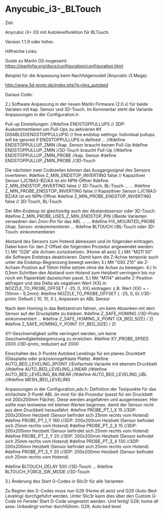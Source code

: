 # Anycubic_i3-_BLTouch

Ziel: 

Anycubic i3+ OS mit Autolevelfunktion für BLTouch. 

Version 1.1.9 oder höher.

Hilfreiche Links:

Guide zu Marlin OS insgesamt:
https://marlinfw.org/docs/configuration/configuration.html

Beispiel für die Anpassung beim Nachfolgemodell (Anycubic i3 Mega):

http://www.3d-proto.de/index.php?p=tips_autobed

Daraus Code: 
 
 2.) Software Anpassung in der neuen Marlin Firmware (2.0.x) für beide Variaten mit kap. Sensor und 3D-Touch. Im Kommentar steht die Variante Anpassungen in der Configuration.h:

Pull-up Einstellungen:
//#define ENDSTOPPULLUPS // 3DP: Auskommentieren um Pull-Ups zu aktivieren
#if DISABLED(ENDSTOPPULLUPS)
// fine endstop settings: Individual pullups. will be ignored if ENDSTOPPULLUPS is defined
...
//#define ENDSTOPPULLUP_ZMIN //kap. Sensor braucht keinen Pull-Up
#define ENDSTOPPULLUP_ZMIN //3D-Touch braucht Pull-Up
//#define ENDSTOPPULLUP_ZMIN_PROBE //kap. Sensor
#define ENDSTOPPULLUP_ZMIN_PROBE //3D-Touch


Die nächsten zwei Codezeilen können das Ausgangssignal des Sensors invertieren.
#define Z_MIN_ENDSTOP_INVERTING false // Kapazitiver Sensor LJC18A3-BZ/AX ist ein NPN-Öffner 
#define Z_MIN_ENDSTOP_INVERTING false // 3D-Touch, BL-Touch
...
...
#define Z_MIN_PROBE_ENDSTOP_INVERTING false // Kapazitiver Sensor LJC18A3-BZ/AX ist ein NPN-Öffner 
#define Z_MIN_PROBE_ENDSTOP_INVERTING false // 3D-Touch, BL-Touch

Der Min-Endstop ist gleichzeitig auch der Abstandssensor oder 3D-Touch:
#define Z_MIN_PROBE_USES_Z_MIN_ENDSTOP_PIN //Beide Varianten verwednen den Zmin-Pin für das ABL
...
...
#define FIX_MOUNTED_PROBE //kap. Sensor: einkommentieren
...
#define BLTOUCH //BL-Touch oder 3D-Touch: einkommentieren

Abstand des Sensors zum Hotend abmessen und im folgenden eintragen.
Dabei kann für den Z-Offset die folgenden Prozedur angewendet werden:
1.) Mit "G28" alle Achsen zurücksetzen. (Home all axis)
2.) Mit "M211 S0" die Software Endstops deaktivieren. Damit kann die Z-Achse temporär auch unter die Endstop-Begrenzung bewegt werden
3.) Mit "G92 Z10" die Z-Achsen Position auf 10mm Höhe setzen ohne die Achse zu bewegen.
4.) In 0,1mm Schritten den Abstand vom Hotend zum Heizbett verringern bis nur noch ein Papierblatt dazwischen passt.
5.) Mit "M114" aktuelle Z-Position abfragen und das Delta als negativen Wert (XX) in NOZZLE_TO_PROBE_OFFSET { -25, 0, XX} eintragen:
z.B. Wert (XX) = -(10mm - 9,2mm):
#define NOZZLE_TO_PROBE_OFFSET { -25, 0, 0} //3D-proto: Default { 10, 10, 0 }, Anpassen an ABL Sensor

Nach dem Homing in das Bettzentrum fahren, um beim Absenken mit dem Sensor auf der Druckplatte zu bleiben.
#define Z_SAFE_HOMING //3D-Proto einkommentiert
...
#define Z_SAFE_HOMING_X_POINT ((X_BED_SIZE) / 2) 
#define Z_SAFE_HOMING_Y_POINT ((Y_BED_SIZE) / 2) 

XY-Geschwindigkeit sollte verringert werden, um keine Geschwindigkeitsbegrenzung zu erreichen.
#define XY_PROBE_SPEED 2000 //3D-proto, reduziert auf 2000 

Einschalten des 3-Punkte Autobed Levelings für ein planes Druckbett (Glasplatte oder präzisionsgefräste Platte).
#define AUTO_BED_LEVELING_3POINT //Einfachste Variante mit ebenem Druckbett
//#define AUTO_BED_LEVELING_LINEAR
//#define AUTO_BED_LEVELING_BILINEAR
//#define AUTO_BED_LEVELING_UBL
//#define MESH_BED_LEVELING

Anpassungen in der Configuration_adv.h: Definition der Testpunkte für das einfachste 3-Punkt ABL (in mm) für die Prozedur (passt für ein Druckbett mit 200x200mm Fläche). Diese werden angefahren und ausgemessen. Hier sollte man testweise mit kleinen Werten beginnen, damit der Sensor nicht aus dem Druckbett herausfährt.
#define PROBE_PT_1_X 15 //3DP: 200x200mm Heizbett (Sensor befindet sich 25mm rechts vom Hotend)
#define PROBE_PT_1_Y 160 //3DP: 200x200mm Heizbett (Sensor befindet sich 25mm rechts vom Hotend)
#define PROBE_PT_2_X 15 //3DP: 200x200mm Heizbett (Sensor befindet sich 25mm rechts vom Hotend)
#define PROBE_PT_2_Y 20 //3DP: 200x200mm Heizbett (Sensor befindet sich 25mm rechts vom Hotend)
#define PROBE_PT_3_X 130 //3DP: 200x200mm Heizbett (Sensor befindet sich 25mm rechts vom Hotend)
#define PROBE_PT_3_Y 20 //3DP: 200x200mm Heizbett (Sensor befindet sich 25mm rechts vom Hotend)

#define BLTOUCH_DELAY 500 //3D-Touch
...
#define BLTOUCH_FORCE_SW_MODE //3D-Touch


3.) Änderung des Start G-Codes in Slic3r für alle Varianten

Zu Beginn des G-Codes muss nun G28 (Home all axis) und G29 (Auto-Bed-Leveling) durchgeführt werden. Unter Slic3r kann dies über den Custom G-Code im Fenster Start G-Code umgesetzt werden. Und fertig!
G28; home all axes: Unbedingt vorher durchführen.
G29; Auto bed level
